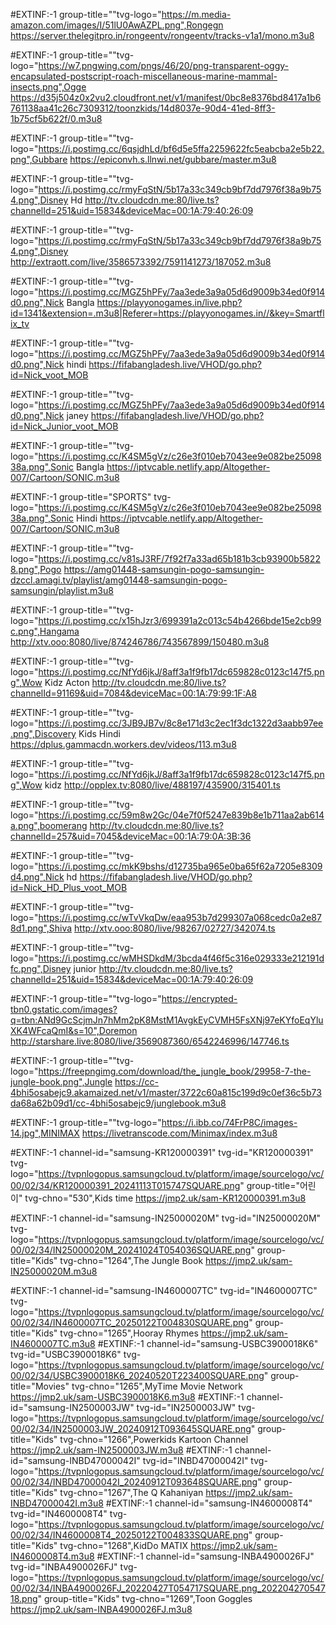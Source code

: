 #EXTINF:-1 group-title=""tvg-logo="https://m.media-amazon.com/images/I/51lU0AwAZPL.png",Rongegn
https://server.thelegitpro.in/rongeentv/rongeentv/tracks-v1a1/mono.m3u8

#EXTINF:-1 group-title=""tvg-logo="https://w7.pngwing.com/pngs/46/20/png-transparent-oggy-encapsulated-postscript-roach-miscellaneous-marine-mammal-insects.png",Ogge
https://d35j504z0x2vu2.cloudfront.net/v1/manifest/0bc8e8376bd8417a1b6761138aa41c26c7309312/toonzkids/14d8037e-90d4-41ed-8ff3-1b75cf5b622f/0.m3u8

#EXTINF:-1 group-title=""tvg-logo="https://i.postimg.cc/6qsjdhLd/bf6d5e5ffa2259622fc5eabcba2e5b22.png",Gubbare
https://epiconvh.s.llnwi.net/gubbare/master.m3u8

#EXTINF:-1 group-title=""tvg-logo="https://i.postimg.cc/rmyFqStN/5b17a33c349cb9bf7dd7976f38a9b754.png",Disney Hd
http://tv.cloudcdn.me:80/live.ts?channelId=251&uid=15834&deviceMac=00:1A:79:40:26:09

#EXTINF:-1 group-title=""tvg-logo="https://i.postimg.cc/rmyFqStN/5b17a33c349cb9bf7dd7976f38a9b754.png",Disney
http://extraott.com/live/3586573392/7591141273/187052.m3u8

#EXTINF:-1 group-title=""tvg-logo="https://i.postimg.cc/MGZ5hPFy/7aa3ede3a9a05d6d9009b34ed0f914d0.png",Nick Bangla
https://playyonogames.in/live.php?id=1341&extension=.m3u8|Referer=https://playyonogames.in//&key=Smartflix_tv

#EXTINF:-1 group-title=""tvg-logo="https://i.postimg.cc/MGZ5hPFy/7aa3ede3a9a05d6d9009b34ed0f914d0.png",Nick hindi 
https://fifabangladesh.live/VHOD/go.php?id=Nick_voot_MOB

#EXTINF:-1 group-title=""tvg-logo="https://i.postimg.cc/MGZ5hPFy/7aa3ede3a9a05d6d9009b34ed0f914d0.png",Nick janey 
https://fifabangladesh.live/VHOD/go.php?id=Nick_Junior_voot_MOB

#EXTINF:-1 group-title=""tvg-logo="https://i.postimg.cc/K4SM5gVz/c26e3f010eb7043ee9e082be2509838a.png",Sonic Bangla 
https://iptvcable.netlify.app/Altogether-007/Cartoon/SONIC.m3u8

#EXTINF:-1 group-title="SPORTS" tvg-logo="https://i.postimg.cc/K4SM5gVz/c26e3f010eb7043ee9e082be2509838a.png",Sonic Hindi 
https://iptvcable.netlify.app/Altogether-007/Cartoon/SONIC.m3u8

#EXTINF:-1 group-title=""tvg-logo="https://i.postimg.cc/v81sJ3RF/7f92f7a33ad65b181b3cb93900b58228.png",Pogo 
https://amg01448-samsungin-pogo-samsungin-dzccl.amagi.tv/playlist/amg01448-samsungin-pogo-samsungin/playlist.m3u8

#EXTINF:-1 group-title=""tvg-logo="https://i.postimg.cc/x15hJzr3/699391a2c013c54b4266bde15e2cb99c.png",Hangama 
http://xtv.ooo:8080/live/874246786/743567899/150480.m3u8

#EXTINF:-1 group-title=""tvg-logo="https://i.postimg.cc/NfYd6jkJ/8aff3a1f9fb17dc659828c0123c147f5.png",Wow Kidz Acton 
http://tv.cloudcdn.me:80/live.ts?channelId=91169&uid=7084&deviceMac=00:1A:79:99:1F:A8

#EXTINF:-1 group-title=""tvg-logo="https://i.postimg.cc/3JB9JB7v/8c8e171d3c2ec1f3dc1322d3aabb97ee.png",Discovery Kids Hindi
https://dplus.gammacdn.workers.dev/videos/113.m3u8

#EXTINF:-1 group-title=""tvg-logo="https://i.postimg.cc/NfYd6jkJ/8aff3a1f9fb17dc659828c0123c147f5.png",Wow kidz
http://opplex.tv:8080/live/488197/435900/315401.ts

#EXTINF:-1 group-title=""tvg-logo="https://i.postimg.cc/59m8w2Gc/04e7f0f5247e839b8e1b711aa2ab614a.png",boomerang
http://tv.cloudcdn.me:80/live.ts?channelId=257&uid=7045&deviceMac=00:1A:79:0A:3B:36

#EXTINF:-1 group-title=""tvg-logo="https://i.postimg.cc/mkK9bshs/d12735ba965e0ba65f62a7205e8309d4.png",Nick hd
https://fifabangladesh.live/VHOD/go.php?id=Nick_HD_Plus_voot_MOB

#EXTINF:-1 group-title=""tvg-logo="https://i.postimg.cc/wTvVkqDw/eaa953b7d299307a068cedc0a2e878d1.png",Shiva
http://xtv.ooo:8080/live/98267/02727/342074.ts

#EXTINF:-1 group-title=""tvg-logo="https://i.postimg.cc/wMHSDkdM/3bcda4f46f5c316e029333e212191dfc.png",Disney junior
http://tv.cloudcdn.me:80/live.ts?channelId=251&uid=15834&deviceMac=00:1A:79:40:26:09

#EXTINF:-1 group-title=""tvg-logo="https://encrypted-tbn0.gstatic.com/images?q=tbn:ANd9GcScjmJn7hMm2pK8MstM1AvgkEyCVMH5FsXNj97eKYfoEqYluXK4WFcaQmI&s=10",Doremon
http://starshare.live:8080/live/3569087360/6542246996/147746.ts

#EXTINF:-1 group-title=""tvg-logo="https://freepngimg.com/download/the_jungle_book/29958-7-the-jungle-book.png",Jungle
https://cc-4bhi5osabejc9.akamaized.net/v1/master/3722c60a815c199d9c0ef36c5b73da68a62b09d1/cc-4bhi5osabejc9/junglebook.m3u8

#EXTINF:-1 group-title=""tvg-logo="https://i.ibb.co/74FrP8C/images-14.jpg",MINIMAX
https://livetranscode.com/Minimax/index.m3u8

#EXTINF:-1 channel-id="samsung-KR120000391" tvg-id="KR120000391" tvg-logo="https://tvpnlogopus.samsungcloud.tv/platform/image/sourcelogo/vc/00/02/34/KR120000391_20241113T015747SQUARE.png" group-title="어린이" tvg-chno="530",Kids time
https://jmp2.uk/sam-KR120000391.m3u8

#EXTINF:-1 channel-id="samsung-IN25000020M" tvg-id="IN25000020M" tvg-logo="https://tvpnlogopus.samsungcloud.tv/platform/image/sourcelogo/vc/00/02/34/IN25000020M_20241024T054036SQUARE.png" group-title="Kids" tvg-chno="1264",The Jungle Book
https://jmp2.uk/sam-IN25000020M.m3u8

#EXTINF:-1 channel-id="samsung-IN4600007TC" tvg-id="IN4600007TC" tvg-logo="https://tvpnlogopus.samsungcloud.tv/platform/image/sourcelogo/vc/00/02/34/IN4600007TC_20250122T004830SQUARE.png" group-title="Kids" tvg-chno="1265",Hooray Rhymes
https://jmp2.uk/sam-IN4600007TC.m3u8
#EXTINF:-1 channel-id="samsung-USBC3900018K6" tvg-id="USBC3900018K6" tvg-logo="https://tvpnlogopus.samsungcloud.tv/platform/image/sourcelogo/vc/00/02/34/USBC3900018K6_20240520T223400SQUARE.png" group-title="Movies" tvg-chno="1265",MyTime Movie Network
https://jmp2.uk/sam-USBC3900018K6.m3u8
#EXTINF:-1 channel-id="samsung-IN2500003JW" tvg-id="IN2500003JW" tvg-logo="https://tvpnlogopus.samsungcloud.tv/platform/image/sourcelogo/vc/00/02/34/IN2500003JW_20240912T093645SQUARE.png" group-title="Kids" tvg-chno="1266",Powerkids Kartoon Channel
https://jmp2.uk/sam-IN2500003JW.m3u8
#EXTINF:-1 channel-id="samsung-INBD47000042I" tvg-id="INBD47000042I" tvg-logo="https://tvpnlogopus.samsungcloud.tv/platform/image/sourcelogo/vc/00/02/34/INBD47000042I_20240912T093648SQUARE.png" group-title="Kids" tvg-chno="1267",The Q Kahaniyan
https://jmp2.uk/sam-INBD47000042I.m3u8
#EXTINF:-1 channel-id="samsung-IN4600008T4" tvg-id="IN4600008T4" tvg-logo="https://tvpnlogopus.samsungcloud.tv/platform/image/sourcelogo/vc/00/02/34/IN4600008T4_20250122T004833SQUARE.png" group-title="Kids" tvg-chno="1268",KidDo MATIX
https://jmp2.uk/sam-IN4600008T4.m3u8
#EXTINF:-1 channel-id="samsung-INBA4900026FJ" tvg-id="INBA4900026FJ" tvg-logo="https://tvpnlogopus.samsungcloud.tv/platform/image/sourcelogo/vc/00/02/34/INBA4900026FJ_20220427T054717SQUARE.png_20220427054718.png" group-title="Kids" tvg-chno="1269",Toon Goggles
https://jmp2.uk/sam-INBA4900026FJ.m3u8
